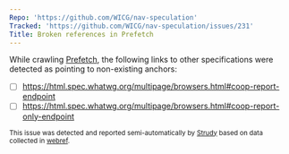 ```yaml
---
Repo: 'https://github.com/WICG/nav-speculation'
Tracked: 'https://github.com/WICG/nav-speculation/issues/231'
Title: Broken references in Prefetch
---
```


While crawling [Prefetch](https://wicg.github.io/nav-speculation/prefetch.html), the following links to other specifications were detected as pointing to non-existing anchors:
* [ ] https://html.spec.whatwg.org/multipage/browsers.html#coop-report-endpoint
* [ ] https://html.spec.whatwg.org/multipage/browsers.html#coop-report-only-endpoint

<sub>This issue was detected and reported semi-automatically by [Strudy](https://github.com/w3c/strudy/) based on data collected in [webref](https://github.com/w3c/webref/).</sub>
